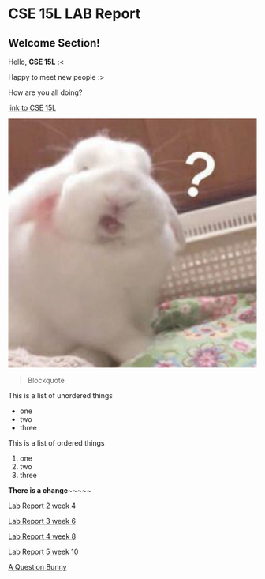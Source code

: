 
# CSE 15L LAB Report

## Welcome Section!



Hello, **CSE 15L** :<

Happy to meet new people :>

How are you all doing?

[link to CSE 15L](https://sites.google.com/eng.ucsd.edu/cse-15l-spring-2022/schedule?authuser=0)

![image](img.jpg)

> Blockquote	

This is a list of unordered things
* one 
* two
* three

This is a list of ordered things
1. one
2. two 
3. three

**There is a change~~~~~**

[Lab Report 2 week 4](https://taixinw.github.io/cse15l-lab-reports/lab-report-2-week-4.html)

[Lab Report 3 week 6](https://taixinw.github.io/cse15l-lab-reports/lab-report-3-week-6.html)

[Lab Report 4 week 8](https://taixinw.github.io/cse15l-lab-reports/lab-report-4-week-8.html)

[Lab Report 5 week 10](https://taixinw.github.io/cse15l-lab-reports/lab-report-5-week-10.html)

[A Question Bunny](https://taixinw.github.io/cse15l-lab-reports/Bunny.html)
